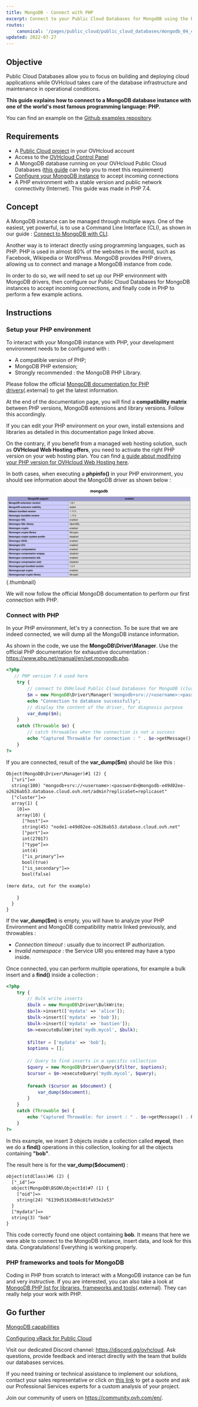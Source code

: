 ```yaml
---
title: MongoDB - Connect with PHP
excerpt: Connect to your Public Cloud Databases for MongoDB using the PHP programming language
routes:
    canonical: '/pages/public_cloud/public_cloud_databases/mongodb_04_connect_php'
updated: 2022-07-27
---
```


## Objective

Public Cloud Databases allow you to focus on building and deploying cloud applications while OVHcloud takes care of the database infrastructure and maintenance in operational conditions.

**This guide explains how to connect to a MongoDB database instance with one of the world's most famous programming language: PHP.**

You can find an example on the [Github examples repository](https://github.com/ovh/public-cloud-databases-examples/tree/main/databases/mongodb/php/hello-world).

## Requirements

- A [Public Cloud project](https://www.ovhcloud.com/de/public-cloud/) in your OVHcloud account
- Access to the [OVHcloud Control Panel](https://www.ovh.com/auth/?action=gotomanager&from=https://www.ovh.de/&ovhSubsidiary=de)
- A MongoDB database running on your OVHcloud Public Cloud Databases ([this guide](/pages/public_cloud/public_cloud_databases/databases_01_order_control_panel) can help you to meet this requirement)
- [Configure your MongoDB instance](/pages/public_cloud/public_cloud_databases/mongodb_02_manage_control_panel) to accept incoming connections
- A PHP environment with a stable version and public network connectivity (Internet). This guide was made in PHP 7.4.

## Concept

A MongoDB instance can be managed through multiple ways.
One of the easiest, yet powerful, is to use a Command Line Interface (CLI), as shown in our guide : [Connect to MongoDB with CLI](/pages/public_cloud/public_cloud_databases/mongodb_03_connect_cli).

Another way is to interact directly using programming languages, such as PHP.
PHP is used in almost 80% of the websites in the world, such as Facebook, Wikipedia or WordPress.
MongoDB provides PHP drivers, allowing us to connect and manage a MongoDB instance from code.

In order to do so, we will need to set up our PHP environment with MongoDB drivers, then configure our Public Cloud Databases for MongoDB instances to accept incoming connections, and finally code in PHP to perform a few example actions.

## Instructions

### Setup your PHP environment

To interact with your MongoDB instance with PHP, your development environment needs to be configured with :

- A compatible version of PHP;
- MongoDB PHP extension;
- Strongly recommended : the MongoDB PHP Library.

Please follow the official [MongoDB documentation for PHP drivers](https://docs.mongodb.com/drivers/php/){.external} to get the latest information.

At the end of the documentation page, you will find a **compatibility matrix** between PHP versions, MongoDB extensions and library versions.
Follow this accordingly.

If you can edit your PHP environment on your own, install extensions and libraries as detailed in this documentation page linked above.

On the contrary, if you benefit from a managed web hosting solution, such as **OVHcloud Web Hosting offers**, you need to activate the right PHP version on your web hosting plan. You can find [a guide about modifying your PHP version for OVHcloud Web Hosting here](/pages/web_cloud/web_hosting/php_configure_php_on_your_web_hosting_2014).

In both cases, when executing a **phpinfo()** in your PHP environment, you should see information about the MongoDB driver as shown below :

![PHP Drivers](images/php_mongodb_driver.png){.thumbnail}

We will now follow the official MongoDB documentation to perform our first connection with PHP.

### Connect with PHP

In your PHP environment, let's try a connection. To be sure that we are indeed connected, we will dump all the MongoDB instance information.

As shown in the code, we use the **MongoDB\Driver\Manager**. Use the official PHP documentation for exhaustive documentation : <https://www.php.net/manual/en/set.mongodb.php>.

```php
<?php
   // PHP version 7.4 used here
    try {
        // connect to OVHcloud Public Cloud Databases for MongoDB (cluster in version 4.4, MongoDB PHP Extension in 1.8.1)
        $m = new MongoDB\Driver\Manager('mongodb+srv://<username>:<password>@mongodb-e49d02ee-o2626ab53.database.cloud.ovh.net/admin?replicaSet=replicaset');
        echo "Connection to database successfully";
        // display the content of the driver, for diagnosis purpose
        var_dump($m);
    }
    catch (Throwable $e) {
        // catch throwables when the connection is not a success
        echo "Captured Throwable for connection : " . $e->getMessage() . PHP_EOL;
    }
?>
```

If you are connected, result of the **var_dump($m)** should be like this :

```
Object(MongoDB\Driver\Manager)#1 (2) {
  ["uri"]=>
  string(100) "mongodb+srv://<username>:<password>@mongodb-e49d02ee-o2626ab53.database.cloud.ovh.net/admin?replicaSet=replicaset"
  ["cluster"]=>
  array(1) {
    [0]=>
    array(10) {
      ["host"]=>
      string(45) "node1-e49d02ee-o2626ab53.database.cloud.ovh.net"
      ["port"]=>
      int(27017)
      ["type"]=>
      int(4)
      ["is_primary"]=>
      bool(true)
      ["is_secondary"]=>
      bool(false)

(more data, cut for the example)

    }
  }
}
```

If the **var_dump($m)** is empty, you will have to analyze your PHP Environment and MongoDB compatibility matrix linked previously, and throwables :

- *Connection timeout* : usually due to incorrect IP authorization.
- *Invalid namespace* : the Service URI you entered may have a typo inside.

Once connected, you can perform multiple operations, for example a bulk insert and a **find()** inside a collection :

```php
<?php
    try {
        // Bulk write inserts
        $bulk = new MongoDB\Driver\BulkWrite;
        $bulk->insert(['mydata' => 'alice']);
        $bulk->insert(['mydata' => 'bob']);
        $bulk->insert(['mydata' => 'bastien']);
        $m->executeBulkWrite('mydb.mycol', $bulk);

        $filter = ['mydata' => 'bob'];
        $options = [];

        // Query to find inserts in a specific collection
        $query = new MongoDB\Driver\Query($filter, $options);
        $cursor = $m->executeQuery('mydb.mycol', $query);

        foreach ($cursor as $document) {
            var_dump($document);
        }
    }
    catch (Throwable $e) {
        echo "Captured Throwable: for insert : " . $e->getMessage() . PHP_EOL;
    }
?>
```

In this example, we insert 3 objects inside a collection called **mycol**, then we do a **find()** operations in this collection, looking for all the objects containing **"bob"**.

The result here is for the **var_dump($document)** :

```
object(stdClass)#6 (2) {
  ["_id"]=>
  object(MongoDB\BSON\ObjectId)#7 (1) {
    ["oid"]=>
    string(24) "6139d5163d84c01fa93e2e53"
  }
  ["mydata"]=>
  string(3) "bob"
}
```

This code correctly found one object containing **bob**. It means that here we were able to connect to the MongoDB instance, insert data, and look for this data.
Congratulations! Everything is working properly.

### PHP frameworks and tools for MongoDB

Coding in PHP from scratch to interact with a MongoDB instance can be fun and very instructive.
If you are interested, you can also take a look at [MongoDB PHP list for libraries, frameworks and tools](https://docs.mongodb.com/drivers/php-libraries/){.external}.
They can really help your work with PHP.

## Go further

[MongoDB capabilities](/pages/public_cloud/public_cloud_databases/mongodb_01_concept_capabilities)

[Configuring vRack for Public Cloud](/pages/public_cloud/public_cloud_network_services/getting-started-07-creating-vrack)

Visit our dedicated Discord channel: <https://discord.gg/ovhcloud>. Ask questions, provide feedback and interact directly with the team that builds our databases services.

If you need training or technical assistance to implement our solutions, contact your sales representative or click on [this link](https://www.ovhcloud.com/de/professional-services/) to get a quote and ask our Professional Services experts for a custom analysis of your project.

Join our community of users on <https://community.ovh.com/en/>.
